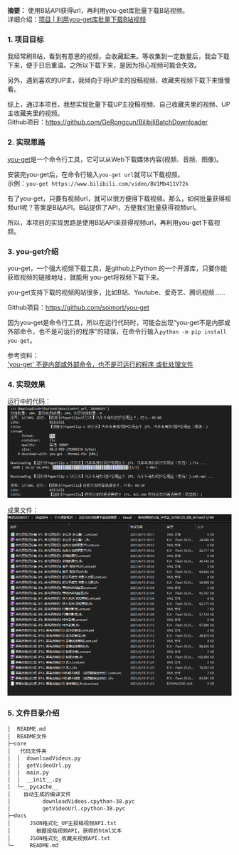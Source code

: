 **摘要：** 使用B站API获得url，再利用you-get库批量下载B站视频。  
详细介绍：[项目 | 利用you-get库批量下载B站视频](https://www.gerongcun.xyz/blog/2021/dcdbab01/)

### 1. 项目目标

我经常刷B站，看到有意思的视频，会收藏起来。等收集到一定数量后，我会下载下来，便于日后重温。之所以下载下来，是因为担心视频可能会失效。

另外，遇到喜欢的UP主，我倾向于将UP主的投稿视频、收藏夹视频下载下来慢慢看。

综上，通过本项目，我想实现批量下载UP主投稿视频、自己收藏夹里的视频、UP主收藏夹里的视频。  
Github项目：<https://github.com/GeRongcun/BilibiliBatchDownloader>

### 2. 实现思路

[you-get](https://github.com/soimort/you-get)是一个命令行工具，它可以从Web下载媒体内容(视频、音频、图像)。

安装完you-get后，在命令行输入`you-get url`就可以下载视频。  
示例：`you-get https://www.bilibili.com/video/BV1Mb411V72k`

有了you-get，只要有视频url，就可以很方便得下载视频。那么，如何批量获得视频url呢？答案是B站API。B站提供了API，方便我们批量获得视频url。

所以，本项目的实现思路是使用B站API来获得视频url，再利用you-get下载视频。

### 3. you-get介绍

you-get，一个强大视频下载工具，是github上Python 的一个开源库，只要你能获取视频的链接地址，就能用 you-get将视频下载下来。

you-get支持下载的视频网站很多，比如B站、Youtube、爱奇艺、腾讯视频……

Github项目：<https://github.com/soimort/you-get>

因为you-get是命令行工具，所以在运行代码时，可能会出现“you-get不是内部或外部命令，也不是可运行的程序”的错误，在命令行输入`python -m pip install you-get`。

参考资料：  
['you-get' 不是内部或外部命令，也不是可运行的程序 或批处理文件](https://ask.csdn.net/questions/6076639)

### 4. 实现效果

运行中的代码：  
![](README_attachments/运行代码.png)

成果文件：  
![](README_attachments/成果文件.png)

### 5. 文件目录介绍

```
│  README.md
│  README文件
├─core
│   代码文件夹
│  │  downloadVideos.py
│  │  getVideoUrl.py
│  │  main.py
│  │  __init__.py
│  └─__pycache__
│    自动生成的编译文件
│          downloadVideos.cpython-38.pyc
│          getVideoUrl.cpython-38.pyc
├─docs
│      JSON格式化_UP主投稿视频API.txt
│        根据投稿视频API，获得的html文本
│      JSON格式化_收藏夹视频API.txt
└─     README.md
```